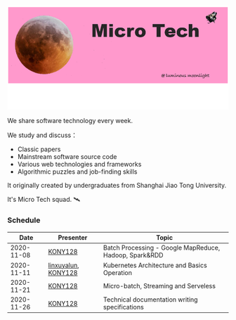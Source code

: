 ![image-20201108224915449](resources/header.png)

We share software technology every week.

We study and discuss：

- Classic papers
- Mainstream software source code
- Various web technologies and frameworks
- Algorithmic puzzles and job-finding skills

It originally created by undergraduates from Shanghai Jiao Tong University.

It's Micro Tech squad. 🛰

### Schedule

| Date       | Presenter                                                    | Topic                                                  |
| ---------- | ------------------------------------------------------------ | ------------------------------------------------------ |
| 2020-11-08 | [KONY128](https://github.com/KONY128)                        | Batch Processing - Google MapReduce, Hadoop, Spark&RDD |
| 2020-11-11 | [linxuyalun](https://github.com/linxuyalun), [KONY128](https://github.com/KONY128) | Kubernetes Architecture and Basics Operation           |
| 2020-11-21 | [KONY128](https://github.com/KONY128)                        | Micro-batch, Streaming and Serveless                   |
| 2020-11-26 | [KONY128](https://github.com/KONY128)                        | Technical documentation writing specifications         |

